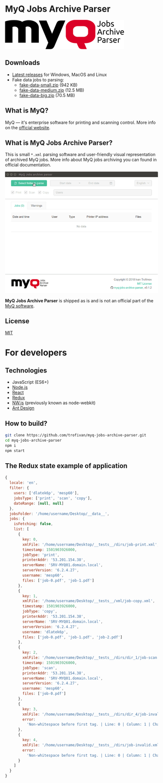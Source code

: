 # MyQ Jobs Archive Parser

![MyQ jobs Archive Parser](build/assets/logo.svg)

## Downloads

- [Latest releases](https://github.com/trofivan/myq-jobs-archive-parser/releases/latest) for Windows, MacOS and Linux
- Fake data jobs to parsing:
  - [fake-data-small.zip](https://github.com/trofivan/myq-jobs-archive-parser/releases/download/v0.1.0/fake-data-small.zip) (942 KB)
  - [fake-data-medium.zip](https://github.com/trofivan/myq-jobs-archive-parser/releases/download/v0.1.0/fake-data-medium.zip) (12.5 MB)
  - [fake-data-big.zip](https://github.com/trofivan/myq-jobs-archive-parser/releases/download/v0.1.0/fake-data-big.zip) (70.5 MB)

## What is MyQ?

MyQ — it's enterprise software for printing and scanning control. More info on the [official website](https://www.myq-solution.com/).

## What is MyQ Jobs Archive Parser?

This is small `*.xml` parsing software and user-friendly visual representation of archived MyQ jobs. More info about MyQ jobs archiving you can found in official documentation.

![](info/animation.gif)

**MyQ Jobs Archive Parser** is shipped as is and is not an official part of the [MyQ software](https://www.myq-solution.com/).

<!--
## Latest releases

https://github.com/trofivan/myq-jobs-archive-parser/releases/latest

for Windows, Linux and MacOS:
 -->

## License

[MIT](LICENCE)

# For developers

## Technologies

- JavaScript (ES6+)
- [Node.js](https://nodejs.org/en/)
- [React](https://reactjs.org/)
- [Redux](https://redux.js.org/)
- [NW.js](https://nwjs.io/) (previously known as node-webkit)
- [Ant Design](https://ant.design/)

## How to build?

```sh
git clone https://github.com/trofivan/myq-jobs-archive-parser.git
cd myq-jobs-archive-parser
npm i
npm start
```

## The Redux state example of application

```js
{
  locale: 'en',
  filter: {
    users: ['dlatek6p', 'mesp60'],
    jobsType: ['print', 'scan', 'copy'],
    dateRange: [null, null]
  },
  jobsFolder: '/home/username/Desktop/__data__',
  jobs: {
    isFetching: false,
    list: [
      {
        key: 0,
        xmlFile: '/home/username/Desktop/__tests__/dirs/job-print.xml',
        timestamp: 1501903926000,
        jobType: 'print',
        printerAddr: '53.201.154.38',
        serverName: 'SRV-MYQ01.domain.local',
        serverVersion: '6.2.4.27',
        username: 'mesp60',
        files: ['job-0.pdf', 'job-1.pdf']
      },
      {
        key: 1,
        xmlFile: '/home/username/Desktop/__tests__/xml/job-copy.xml',
        timestamp: 1501903926000,
        jobType: 'copy',
        printerAddr: '53.201.154.38',
        serverName: 'SRV-MYQ01.domain.local',
        serverVersion: '6.2.4.27',
        username: 'dlatek6p',
        files: ['job-0.pdf', 'job-1.pdf', 'job-2.pdf']
      },
      {
        key: 2,
        xmlFile: '/home/username/Desktop/__tests__/dirs/dir_1/job-scan.xml',
        timestamp: 1501903926000,
        jobType: 'scan',
        printerAddr: '53.201.154.38',
        serverName: 'SRV-MYQ01.domain.local',
        serverVersion: '6.2.4.27',
        username: 'mesp60',
        files: ['job-0.pdf']
      },
      {
        key: 3,
        xmlFile: '/home/username/Desktop/__tests__/dirs/dir_4/job-invalid.xml',
        error:
          'Non-whitespace before first tag. | Line: 0 | Column: 1 | Char: I'
      },
      {
        key: 4,
        xmlFile: '/home/username/Desktop/__tests__/dirs/job-invalid.xml',
        error:
          'Non-whitespace before first tag. | Line: 0 | Column: 1 | Char: I'
      }
    ]
  }
}
```

